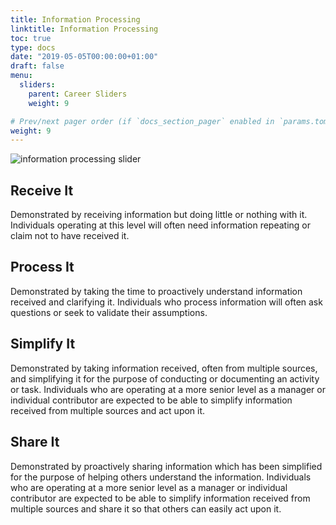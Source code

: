 ```yaml
---
title: Information Processing
linktitle: Information Processing
toc: true
type: docs
date: "2019-05-05T00:00:00+01:00"
draft: false
menu:
  sliders:
    parent: Career Sliders
    weight: 9

# Prev/next pager order (if `docs_section_pager` enabled in `params.toml`)
weight: 9
---
```


![information processing slider](../information-processing.svg)

## Receive It

Demonstrated by receiving information but doing little or nothing with it. Individuals operating at this level will often need information repeating or claim not to have received it.

## Process It

Demonstrated by taking the time to proactively understand information received and clarifying it. Individuals who process information will often ask questions or seek to validate their assumptions.

## Simplify It

Demonstrated by taking information received, often from multiple sources, and simplifying it for the purpose of conducting or documenting an activity or task. Individuals who are operating at a more senior level as a manager or individual contributor are expected to be able to simplify information received from multiple sources and act upon it.

## Share It

Demonstrated by proactively sharing information which has been simplified for the purpose of helping others understand the information. Individuals who are operating at a more senior level as a manager or individual contributor are expected to be able to simplify information received from multiple sources and share it so that others can easily act upon it.
